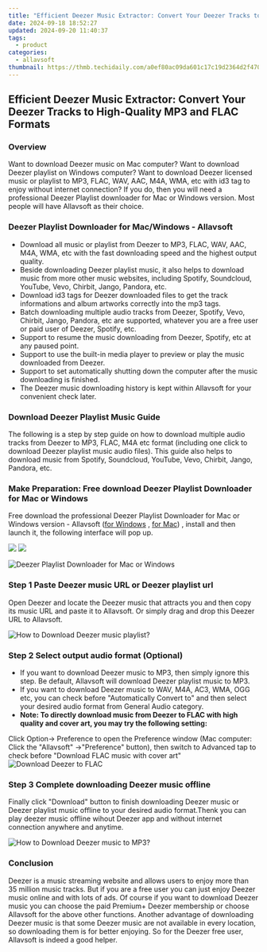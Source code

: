 ```yaml
---
title: "Efficient Deezer Music Extractor: Convert Your Deezer Tracks to High-Quality MP3 and FLAC Formats"
date: 2024-09-18 18:52:27
updated: 2024-09-20 11:40:37
tags:
  - product
categories:
  - allavsoft
thumbnail: https://thmb.techidaily.com/a0ef80ac09da601c17c19d2364d2f47007347e6d23f758e0b8878fbb663f8a91.jpg
---
```


## Efficient Deezer Music Extractor: Convert Your Deezer Tracks to High-Quality MP3 and FLAC Formats

### Overview

Want to download Deezer music on Mac computer? Want to download Deezer playlist on Windows computer? Want to download Deezer licensed music or playlist to MP3, FLAC, WAV, AAC, M4A, WMA, etc with id3 tag to enjoy without internet connection? If you do, then you will need a professional Deezer Playlist downloader for Mac or Windows version. Most people will have Allavsoft as their choice.

### Deezer Playlist Downloader for Mac/Windows - Allavsoft

* Download all music or playlist from Deezer to MP3, FLAC, WAV, AAC, M4A, WMA, etc with the fast downloading speed and the highest output quality.
* Beside downloading Deezer playlist music, it also helps to download music from more other music websites, including Spotify, Soundcloud, YouTube, Vevo, Chirbit, Jango, Pandora, etc.
* Download id3 tags for Deezer downloaded files to get the track informations and album artworks correctly into the mp3 tags.
* Batch downloading multiple audio tracks from Deezer, Spotify, Vevo, Chirbit, Jango, Pandora, etc are supported, whatever you are a free user or paid user of Deezer, Spotify, etc.
* Support to resume the music downloading from Deezer, Spotify, etc at any paused point.
* Support to use the built-in media player to preview or play the music downloaded from Deezer.
* Support to set automatically shutting down the computer after the music downloading is finished.
* The Deezer music downloading history is kept within Allavsoft for your convenient check later.

### Download Deezer Playlist Music Guide

The following is a step by step guide on how to download multiple audio tracks from Deezer to MP3, FLAC, M4A etc format (including one click to download Deezer playlist music audio files). This guide also helps to download music from Spotify, Soundcloud, YouTube, Vevo, Chirbit, Jango, Pandora, etc.

### Make Preparation: Free download Deezer Playlist Downloader for Mac or Windows

Free download the professional Deezer Playlist Downloader for Mac or Windows version - Allavsoft ([for Windows](https://tools.techidaily.com/allavsoft/products/) , [for Mac](https://tools.techidaily.com/allavsoft/products/)) , install and then launch it, the following interface will pop up.

[![](https://www.allavsoft.com/how-to/../images/how-to/free-download-win.jpg)](https://tools.techidaily.com/allavsoft/products/) [![](https://www.allavsoft.com/how-to/../images/how-to/free-download-mac.jpg)](https://tools.techidaily.com/allavsoft/products/)

![Deezer Playlist Downloader for Mac or Windows](https://www.allavsoft.com/how-to/../images/allavsoft/screen-shot-600.jpg)

### Step 1 Paste Deezer music URL or Deezer playlist url

Open Deezer and locate the Deezer music that attracts you and then copy its music URL and paste it to Allavsoft. Or simply drag and drop this Deezer URL to Allavsoft.

![How to Download Deezer music playlist?](https://www.allavsoft.com/how-to/../images/how-to/download-rtmp-video/download-rtmp-video.jpg)

### Step 2 Select output audio format (Optional)

* If you want to download Deezer music to MP3, then simply ignore this step. Be default, Allavsoft will download Deezer playlist music to MP3.
* If you want to download Deezer music to WAV, M4A, AC3, WMA, OGG etc, you can check before "Automatically Convert to" and then select your desired audio format from General Audio category.
* **Note: To directly download music from Deezer to FLAC with high quality and cover art, you may try the following setting:**

Click Option-> Preference to open the Preference window (Mac computer: Click the "Allavsoft" ->"Preference" button), then switch to Advanced tap to check before "Download FLAC music with cover art" ![Download Deezer to FLAC](https://www.allavsoft.com/how-to/../images/how-to/spotify-to-mp3/spotify-to-flac.jpg)

### Step 3 Complete downloading Deezer music offline

Finally click "Download" button to finish downloading Deezer music or Deezer playlist music offline to your desired audio format.Thenk you can play deezer music offline wihout Deezer app and without internet connection anywhere and anytime.

![How to Download Deezer music to MP3?](https://www.allavsoft.com/how-to/../images/how-to/download-deezer-music-to-mp3.jpg)

### Conclusion

Deezer is a music streaming website and allows users to enjoy more than 35 million music tracks. But if you are a free user you can just enjoy Deezer music online and with lots of ads. Of course if you want to download Deezer music you can choose the paid Premium+ Deezer membership or choose Allavsoft for the above other functions. Another advantage of downloading Deezer music is that some Deezer music are not available in every location, so downloading them is for better enjoying. So for the Deezer free user, Allavsoft is indeed a good helper.

<ins class="adsbygoogle"
     style="display:block"
     data-ad-format="autorelaxed"
     data-ad-client="ca-pub-7571918770474297"
     data-ad-slot="1223367746"></ins>



<ins class="adsbygoogle"
     style="display:block"
     data-ad-client="ca-pub-7571918770474297"
     data-ad-slot="8358498916"
     data-ad-format="auto"
     data-full-width-responsive="true"></ins>
